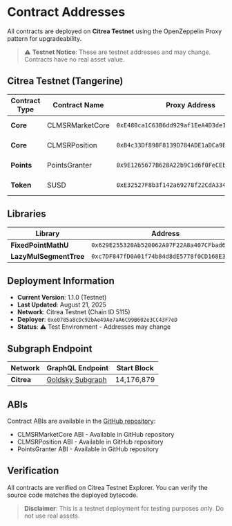 # Contract Addresses

All contracts are deployed on **Citrea Testnet** using the OpenZeppelin Proxy pattern for upgradeability.

> ⚠️ **Testnet Notice**: These are testnet addresses and may change. Contracts have no real asset value.

## Citrea Testnet (Tangerine)

| Contract Type | Contract Name   | Proxy Address                                | Implementation                               | Explorer                                                                                                  |
| ------------- | --------------- | -------------------------------------------- | -------------------------------------------- | --------------------------------------------------------------------------------------------------------- |
| **Core**      | CLMSRMarketCore | `0xE480ca1C63B6dd929af1EeA4D3de1073942F3cEf` | `0x86a7b43846bf2440c3514957766824220b260822` | [Citrea Explorer](https://explorer.testnet.citrea.xyz/address/0xE480ca1C63B6dd929af1EeA4D3de1073942F3cEf) |
| **Core**      | CLMSRPosition   | `0xB4c33Df898F8139D784ADE1aDCa9B5979898fE03` | `0x50f722d84ddfe05bc8a72394e63cf31b45863138` | [Citrea Explorer](https://explorer.testnet.citrea.xyz/address/0xB4c33Df898F8139D784ADE1aDCa9B5979898fE03) |
| **Points**    | PointsGranter   | `0x9E1265677B628A22b9C1d6f0FeCEb6241eA5268d` | `0xae0ca6d58bd38b6190c1a0fb50b6652a2792e186` | [Citrea Explorer](https://explorer.testnet.citrea.xyz/address/0x9E1265677B628A22b9C1d6f0FeCEb6241eA5268d) |
| **Token**     | SUSD            | `0xE32527F8b3f142a69278f22CdA334d70644b9743` | N/A                                          | [Citrea Explorer](https://explorer.testnet.citrea.xyz/address/0xE32527F8b3f142a69278f22CdA334d70644b9743) |

## Libraries

| Library                | Address                                      |
| ---------------------- | -------------------------------------------- |
| **FixedPointMathU**    | `0x629E255320Ab520062A07F22A8a407CFbad62025` |
| **LazyMulSegmentTree** | `0xc7DF847fD0A01f74b84d8dE5778f0CD168E39189` |

## Deployment Information

- **Current Version**: 1.1.0 (Testnet)
- **Last Updated**: August 21, 2025
- **Network**: Citrea Testnet (Chain ID 5115)
- **Deployer**: `0xe0785a8cDc92bAe49Ae7aA6C99B602e3CC43F7eD`
- **Status**: ⚠️ Test Environment - Addresses may change

## Subgraph Endpoint

| Network    | GraphQL Endpoint                                                                                                                    | Start Block |
| ---------- | ----------------------------------------------------------------------------------------------------------------------------------- | ----------- |
| **Citrea** | [Goldsky Subgraph](https://api.goldsky.com/api/public/project_cme6kru6aowuy01tb4c9xbdrj/subgraphs/signals-v0-citrea-prod/latest/gn) | 14,176,879  |

## ABIs

Contract ABIs are available in the [GitHub repository](https://github.com/signals-protocol/signals-v0):

- CLMSRMarketCore ABI - Available in GitHub repository
- CLMSRPosition ABI - Available in GitHub repository
- PointsGranter ABI - Available in GitHub repository

## Verification

All contracts are verified on Citrea Testnet Explorer. You can verify the source code matches the deployed bytecode.

> **Disclaimer**: This is a testnet deployment for testing purposes only. Do not use real assets.
